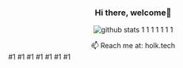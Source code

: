 <div align="center">

  ### Hi there, welcome👻
  ![github stats](https://github-readme-stats.vercel.app/api?username=holk-h&show_icons=true)
  1
  1
  1
  1
  1
  1
  1
</div>  

<div align="center">
  📫 Reach me at: <a>holk.tech</a>
</div>
#1
#1
#1
#1
#1
#1
#1
